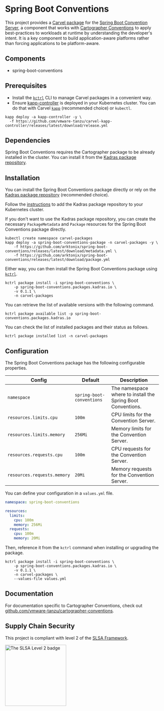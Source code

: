 # Spring Boot Conventions

This project provides a [Carvel package](https://carvel.dev/kapp-controller/docs/latest/packaging) for the [Spring Boot Convention Server](https://github.com/arktonix/spring-boot-conventions), a component that works with [Cartographer Conventions](https://github.com/vmware-tanzu/cartographer-conventions) to apply best-practices to workloads at runtime by understanding the developer's intent. It is a key component to build application-aware platforms rather than forcing applications to be platform-aware.

## Components

* spring-boot-conventions

## Prerequisites

* Install the [`kctrl`](https://carvel.dev/kapp-controller/docs/latest/install/#installing-kapp-controller-cli-kctrl) CLI to manage Carvel packages in a convenient way.
* Ensure [kapp-controller](https://carvel.dev/kapp-controller) is deployed in your Kubernetes cluster. You can do that with Carvel
[`kapp`](https://carvel.dev/kapp/docs/latest/install) (recommended choice) or `kubectl`.

```shell
kapp deploy -a kapp-controller -y \
  -f https://github.com/vmware-tanzu/carvel-kapp-controller/releases/latest/download/release.yml
```

## Dependencies

Spring Boot Conventions requires the Cartographer package to be already installed in the cluster. You can install it from the [Kadras package repository](https://github.com/arktonix/kadras-packages).

## Installation

You can install the Spring Boot Conventions package directly or rely on the [Kadras package repository](https://github.com/arktonix/kadras-packages)
(recommended choice).

Follow the [instructions](https://github.com/arktonix/kadras-packages) to add the Kadras package repository to your Kubernetes cluster.

If you don't want to use the Kadras package repository, you can create the necessary `PackageMetadata` and
`Package` resources for the Spring Boot Conventions package directly.

```shell
kubectl create namespace carvel-packages
kapp deploy -a spring-boot-conventions-package -n carvel-packages -y \
    -f https://github.com/arktonix/spring-boot-conventions/releases/latest/download/metadata.yml \
    -f https://github.com/arktonix/spring-boot-conventions/releases/latest/download/package.yml
```

Either way, you can then install the Spring Boot Conventions package using [`kctrl`](https://carvel.dev/kapp-controller/docs/latest/install/#installing-kapp-controller-cli-kctrl).

```shell
kctrl package install -i spring-boot-conventions \
    -p spring-boot-conventions.packages.kadras.io \
    -v 0.1.1 \
    -n carvel-packages
```

You can retrieve the list of available versions with the following command.

```shell
kctrl package available list -p spring-boot-conventions.packages.kadras.io
```

You can check the list of installed packages and their status as follows.

```shell
kctrl package installed list -n carvel-packages
```

## Configuration

The Spring Boot Conventions package has the following configurable properties.

| Config | Default | Description |
|-------|-------------------|-------------|
| `namespace` | `spring-boot-conventions` | The namespace where to install the Spring Boot Conventions. |
| `resources.limits.cpu` | `100m` | CPU limits for the Convention Server. |
| `resources.limits.memory` | `256Mi` | Memory limits for the Convention Server. |
| `resources.requests.cpu` | `100m` | CPU requests for the Convention Server. |
| `resources.requests.memory` | `20Mi` | Memory requests for the Convention Server. |

You can define your configuration in a `values.yml` file.

```yaml
namespace: spring-boot-conventions

resources:
  limits:
    cpu: 100m
    memory: 256Mi
  requests:
    cpu: 100m
    memory: 20Mi
```

Then, reference it from the `kctrl` command when installing or upgrading the package.

```shell
kctrl package install -i spring-boot-conventions \
    -p spring-boot-conventions.packages.kadras.io \
    -v 0.1.1 \
    -n carvel-packages \
    --values-file values.yml
```

## Documentation

For documentation specific to Cartographer Conventions, check out [github.com/vmware-tanzu/cartographer-conventions](https://github.com/vmware-tanzu/cartographer-conventions).

## Supply Chain Security

This project is compliant with level 2 of the [SLSA Framework](https://slsa.dev).

<img src="https://slsa.dev/images/SLSA-Badge-full-level2.svg" alt="The SLSA Level 2 badge" width=200>
